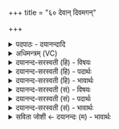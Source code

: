 +++
title = "६० देवान् दिवमगन्"

+++
<details><summary>पदपाठः - दयानन्दादि</summary>

दे॒वान्। दिव॑म्। अ॒ग॒न्। य॒ज्ञः। ततः॑। मा॒। द्रवि॑णम्। अ॒ष्टु॒। म॒नु॒ष्या᳖न्। अ॒न्तरि॑क्षम्। अ॒ग॒न्। य॒ज्ञः। ततः॑। मा॒। द्रवि॑णम्। अ॒ष्टु॒। पि॒तॄन्। पृ॒थि॒वीम्। अ॒ग॒न्। य॒ज्ञः। ततः॑। मा॒। द्रवि॑णम्। अ॒ष्टु॒। यम्। कम्। च॒। लो॒कम्। अ॒ग॒न्। य॒ज्ञः। ततः॑। मे॒। भ॒द्रम्। अ॒भू॒त्। ६०।
</details>

<details><summary>अधिमन्त्रम् (VC)</summary>

- विश्वेदेवा देवताः
- वसिष्ठ ऋषिः
- स्वराड् ब्राह्मी त्रिष्टुप्
- धैवतः
</details>

<details><summary>दयानन्द-सरस्वती (हि) - विषयः</summary>

फिर भी यज्ञ विषय का उपदेश अगले मन्त्र में कहा है ॥
</details>

<details><summary>दयानन्द-सरस्वती (हि) - पदार्थः</summary>

पदार्थान्वयभाषाः -  जो (यज्ञः) पूर्वोक्त सब के करने योग्य यज्ञ (दिवम्) विद्या के प्रकाश और (देवान्) दिव्य भोगों को प्राप्त करता है, जिसको विद्वान् लोग (अगन्) प्राप्त हों, (ततः) उससे (मा) मुझ को (द्रविणम्) विद्यादि गुण (अष्टु) प्राप्त हों, जो (यज्ञः) यज्ञ (अन्तरिक्षम्) मेघमण्डल और (मनुष्यान्) मनुष्यों को प्राप्त होता है, जिसको भद्र मनुष्य (अगन्) प्राप्त होते हैं, (ततः) उस से (मा) मुझ को (द्रविणम्) धनादि पदार्थ (अष्टु) प्राप्त हों, जो (यज्ञः) यज्ञ (पृथिवीम्) पृथिवी और (पितॄन्) वसन्त आदि ऋतुओं को प्राप्त होता है, जिस को आप्त लोग (अगन्) प्राप्त होते हैं, (ततः) उससे (मा) मुझ को (द्रविणम्) प्रत्येक ऋतु का सुख (अष्टु) प्राप्त हो, जो (यज्ञः) (कम्) किसी (च) (लोकम्) लोक को प्राप्त होता है, (यम्) जिस को धर्मात्मा लोग (अगन्) प्राप्त होते हैं, (ततः) उससे (मे) मेरा (भद्रम्) कल्याण (अभूत्) हो ॥६०॥
</details>

<details><summary>दयानन्द-सरस्वती (हि) - भावार्थः</summary>

भावार्थभाषाः -  जिस यज्ञ से सब सुख होते हैं, उसका अनुष्ठान सब मनुष्यों को क्यों न करना चाहिये ॥६०॥
</details>

<details><summary>दयानन्द-सरस्वती (सं) - विषयः</summary>

पुनस्तदेवाह ॥
</details>

<details><summary>दयानन्द-सरस्वती (सं) - पदार्थः</summary>

पदार्थान्वयभाषाः -  विद्वांसो यो यज्ञो दिवं देवान् प्रापयति तमगँस्ततो मा द्रविणमष्टु, यो यज्ञोऽन्तरिक्षं मनुष्यानाप्नोति तमगँस्ततो मा द्रविणमष्टु, यो यज्ञः पृथिवीं पितॄन् प्रापयति तमगँस्ततो मा द्रविणमष्टु, यो यज्ञो यं कं च लोकमगँस्ततो मे भद्रमभूत् ॥६०॥
</details>

<details><summary>दयानन्द-सरस्वती (सं) - भावार्थः</summary>

भावार्थभाषाः -  यस्माद् यज्ञात् सर्वाणि सुखानि जायन्ते तस्यानुष्ठानं सर्वैर्मनुष्यैः कुतो न कार्य्यमिति ॥६०॥
</details>

<details><summary>सविता जोशी ← दयानन्दः (म) - भावार्थः</summary>

भावार्थभाषाः -  ज्या यज्ञाने सर्व सुख प्राप्त होते त्याचे अनुष्ठान सर्व माणसांनी का करू नये ?
</details>